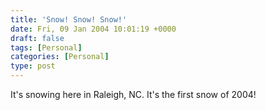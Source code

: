 ```yaml
---
title: 'Snow! Snow! Snow!'
date: Fri, 09 Jan 2004 10:01:19 +0000
draft: false
tags: [Personal]
categories: [Personal]
type: post
---
```


It's snowing here in Raleigh, NC. It's the first snow of 2004!